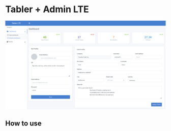 # Tabler + Admin LTE

![Tabler + Admin LTE Screenshot](https://raw.githubusercontent.com/zupaazhai/tabler-adminlte/master/screenshot.png)

## How to use
